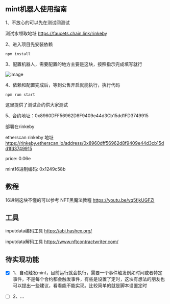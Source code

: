 ## mint机器人使用指南
1、不放心的可以先在测试网测试

测试水领取地址 https://faucets.chain.link/rinkeby

2、进入项目先安装依赖

``` npm install ```

3、配置机器人，需要配置的地方主要是这块，按照指示完成填写就行

![image](https://user-images.githubusercontent.com/5353946/165551178-d2863367-8295-47f5-9c5f-153b957eef93.png)


4、依赖和配置完成后，等到公售开启就能执行，执行代码

``` npm run start ```

这里提供了测试合约供大家测试

5、合约地址：0x8960DFF56962D8F9409e44d3Cb15dd1FD3749915

部署在rinkeby

etherscan rinkeby 地址 https://rinkeby.etherscan.io/address/0x8960dff56962d8f9409e44d3cb15dd1fd3749915

price: 0.06e

mint16进制编码: 0x1249c58b

## 教程
16进制这块不懂的可以参考 NFT黑魔法教程 https://youtu.be/vq5fjkUGFZI

## 工具
inputdata编码工具 https://abi.hashex.org/

inputdata解码工具 https://www.nftcontractwriter.com/

## 待实现功能

- [x] 1、自动触发mint，目前运行就会执行，需要一个事件触发例如时间或者特定事件，不是每个合约都会触发事件，有些是设置了定时，这块有想法的朋友也可以提出一些建议，看看能不能实现。比较简单的就是脚本设置定时 

- [ ] 2、...
